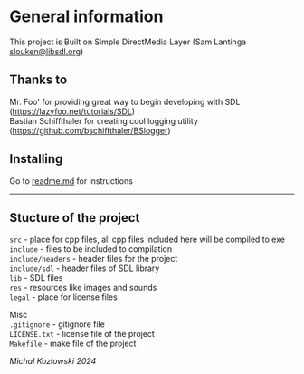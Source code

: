 # General information
This project is Built on Simple DirectMedia Layer (Sam Lantinga slouken@libsdl.org)   
   
## Thanks to
Mr. Foo' for providing great way to begin developing with SDL (https://lazyfoo.net/tutorials/SDL)   
Bastian Schiffthaler for creating cool logging utility (https://github.com/bschiffthaler/BSlogger)   
   
## Installing
Go to [readme.md](https://github.com/M1chol/SpaceGame/blob/master/README.md) for instructions   

---

## Stucture of the project
`src` - place for cpp files, all cpp files included here will be compiled to exe   
`include` - files to be included to compilation   
`include/headers` - header files for the project   
`include/sdl` - header files of SDL library   
`lib` - SDL files   
`res` - resources like images and sounds    
`legal` - place for license files   
   
Misc   
`.gitignore` - gitignore file   
`LICENSE.txt` - license file of the project   
`Makefile` - make file of the project 

   
 *Michał Kozłowski 2024*